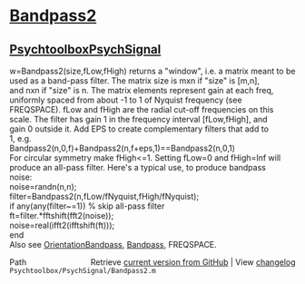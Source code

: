 # [Bandpass2](Bandpass2)
## [Psychtoolbox](Psychtoolbox)[PsychSignal](PsychSignal)

w=Bandpass2(size,fLow,fHigh) returns a "window", i.e. a matrix meant to be  
used as a band-pass filter. The matrix size is mxn if "size" is [m,n],  
and nxn if "size" is n. The matrix elements represent gain at each freq,  
uniformly spaced from about -1 to 1 of Nyquist frequency (see  
FREQSPACE). fLow and fHigh are the radial cut-off frequencies on this  
scale. The filter has gain 1 in the frequency interval [fLow,fHigh], and  
gain 0 outside it. Add EPS to create complementary filters that add to  
1, e.g.  
    Bandpass2(n,0,f)+Bandpass2(n,f+eps,1)==Bandpass2(n,0,1)  
For circular symmetry make fHigh<=1. Setting fLow=0 and fHigh=Inf will  
produce an all-pass filter. Here's a typical use, to produce bandpass  
noise:  
    noise=randn(n,n);  
    filter=Bandpass2(n,fLow/fNyquist,fHigh/fNyquist);         
    if any(any(filter~=1)) % skip all-pass filter  
        ft=filter.\*fftshift(fft2(noise));  
        noise=real(ifft2(ifftshift(ft)));  
    end  
Also see [OrientationBandpass](OrientationBandpass), [Bandpass](Bandpass), FREQSPACE.  




<div class="code_header" style="text-align:right;">
  <span style="float:left;">Path&nbsp;&nbsp;</span> <span class="counter">Retrieve <a href=
  "https://raw.github.com/Psychtoolbox-3/Psychtoolbox-3/beta/Psychtoolbox/PsychSignal/Bandpass2.m">current version from GitHub</a> | View <a href=
  "https://github.com/Psychtoolbox-3/Psychtoolbox-3/commits/beta/Psychtoolbox/PsychSignal/Bandpass2.m">changelog</a></span>
</div>
<div class="code">
  <code>Psychtoolbox/PsychSignal/Bandpass2.m</code>
</div>

